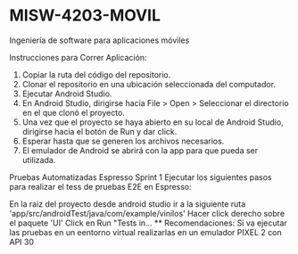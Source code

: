 # MISW-4203-MOVIL
Ingeniería de software para aplicaciones móviles


Instrucciones para Correr Aplicación:

1. Copiar la ruta del código del repositorio.
2. Clonar el repositorio en una ubicación seleccionada del computador.
3. Ejecutar Android Studio.
4. En Android Studio, dirigirse hacia File > Open > Seleccionar el directorio en el que clonó el proyecto.
5. Una vez que el proyecto se haya abierto en su local de Android Studio, dirigirse hacia el botón de Run y dar click.
6. Esperar hasta que se generen los archivos necesarios.
7. El emulador de Android se abrirá con la app para que pueda ser utilizada.


Pruebas
Automatizadas Espresso
Sprint 1
Ejecutar los siguientes pasos para realizar el tess de pruebas E2E en Espresso:

En la raiz del proyecto desde android studio ir a la siguiente ruta 'app/src/androidTest/java/com/example/vinilos'
Hacer click derecho sobre el paquete 'UI'
Click en Run "Tests in...
** Recomendaciones: Si va ejecutar las pruebas en un eentorno virtual realizarlas en un emulador PIXEL 2 con API 30



